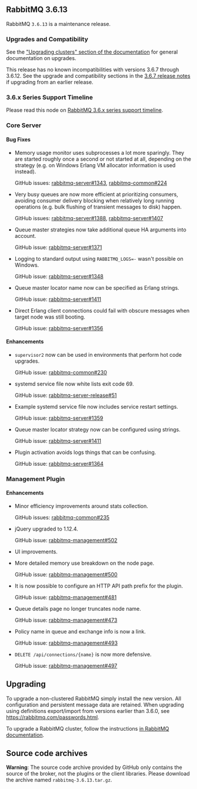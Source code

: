 ## RabbitMQ 3.6.13

RabbitMQ `3.6.13` is a maintenance release.

### Upgrades and Compatibility

See the ["Upgrading clusters" section of the documentation](https://www.rabbitmq.com/clustering.html#upgrading)
for general documentation on upgrades.

This release has no known incompatibilities with versions 3.6.7 through 3.6.12.
See the upgrade and compatibility sections in the [3.6.7 release notes](https://github.com/rabbitmq/rabbitmq-server/releases/tag/rabbitmq_v3_6_7) if upgrading from an earlier release.

### 3.6.x Series Support Timeline

Please read this node on [RabbitMQ 3.6.x series support timeline](https://groups.google.com/forum/#!msg/rabbitmq-users/kXkI-f3pgEw/UFowJIK4BQAJ).


### Core Server

#### Bug Fixes

 * Memory usage monitor uses subprocesses a lot more sparingly. They are started
   roughly once a second or not started at all, depending on the strategy (e.g. on Windows
   Erlang VM allocator information is used instead).
   
   GitHub issues: [rabbitmq-server#1343](https://github.com/rabbitmq/rabbitmq-server/issues/1343), [rabbitmq-common#224](https://github.com/rabbitmq/rabbitmq-common/issues/224)

 * Very busy queues are now more efficient at prioritizing consumers, avoiding
   consumer delivery blocking when relatively long running operations (e.g. bulk flushing
   of transient messages to disk) happen.
   
   GitHub issues: [rabbitmq-server#1388](https://github.com/rabbitmq/rabbitmq-server/pull/1388), [rabbitmq-server#1407](https://github.com/rabbitmq/rabbitmq-server/pull/1407)

 * Queue master strategies now take additional queue HA arguments into account.
 
   GitHub issue: [rabbitmq-server#1371](https://github.com/rabbitmq/rabbitmq-server/issues/1371)

 * Logging to standard output using `RABBITMQ_LOGS=-` wasn't possible on Windows.
 
   GitHub issue: [rabbitmq-server#1348](https://github.com/rabbitmq/rabbitmq-server/issues/1348)

 * Queue master locator name now can be specified as Erlang strings.
 
   GitHub issue: [rabbitmq-server#1411](https://github.com/rabbitmq/rabbitmq-server/issues/1411)

 * Direct Erlang client connections could fail with obscure messages when
   target node was still booting.
   
   GitHub issue: [rabbitmq-server#1356](https://github.com/rabbitmq/rabbitmq-server/issues/1356)

#### Enhancements

 * `supervisor2` now can be used in environments that perform hot code upgrades.
 
   GitHub issue: [rabbitmq-common#230](https://github.com/rabbitmq/rabbitmq-common/pull/230)

 * systemd service file now white lists exit code 69.
 
   GitHub issue: [rabbitmq-server-release#51](https://github.com/rabbitmq/rabbitmq-server-release/issues/51)

 * Example systemd service file now includes service restart settings.
 
   GitHub issue: [rabbitmq-server#1359](https://github.com/rabbitmq/rabbitmq-server/issues/1359)

 * Queue master locator strategy now can be configured using strings.
 
   GitHub issue: [rabbitmq-server#1411](https://github.com/rabbitmq/rabbitmq-server/issues/1411)

 * Plugin activation avoids logs things that can be confusing.
 
   GitHub issue: [rabbitmq-server#1364](https://github.com/rabbitmq/rabbitmq-server/issues/1364)


### Management Plugin

#### Enhancements

 * Minor efficiency improvements around stats collection.
 
   GitHub issues: [rabbitmq-common#235](https://github.com/rabbitmq/rabbitmq-common/pull/235)

 * jQuery upgraded to 1.12.4.
 
   GitHub issue: [rabbitmq-management#502](https://github.com/rabbitmq/rabbitmq-management/pull/502)

 * UI improvements.
 
 * More detailed memory use breakdown on the node page.
 
   GitHub issue: [rabbitmq-management#500](https://github.com/rabbitmq/rabbitmq-management/pull/500)

 * It is now possible to configure an HTTP API path prefix for the plugin.
 
   GitHub issue: [rabbitmq-management#481](https://github.com/rabbitmq/rabbitmq-management/issues/481)

 * Queue details page no longer truncates node name.
 
   GitHub issue: [rabbitmq-management#473](https://github.com/rabbitmq/rabbitmq-management/issues/473)
 
 * Policy name in queue and exchange info is now a link.

   GitHub issue: [rabbitmq-management#493](https://github.com/rabbitmq/rabbitmq-management/issues/493)

 * `DELETE /api/connections/{name}` is now more defensive.
 
   GitHub issue: [rabbitmq-management#497](https://github.com/rabbitmq/rabbitmq-management/issues/497)


## Upgrading

To upgrade a non-clustered RabbitMQ simply install the new version. All configuration and persistent message data are retained.
When upgrading using definitions export/import from versions earlier than 3.6.0, see https://rabbitmq.com/passwords.html.

To upgrade a RabbitMQ cluster, follow the instructions [in RabbitMQ documentation](https://www.rabbitmq.com/clustering.html#upgrading).

## Source code archives

**Warning**: The source code archive provided by GitHub only contains the source of the broker,
not the plugins or the client libraries. Please download the archive named `rabbitmq-3.6.13.tar.gz`.
